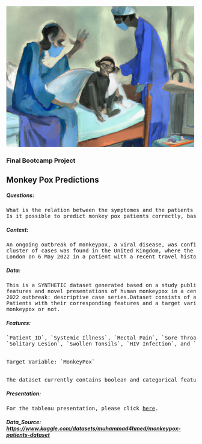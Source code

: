 <img width="500" src="https://raw.githubusercontent.com/OliverEves/final_bootcamp_project/main/data/images/Cover.png">


### Final Bootcamp Project

## Monkey Pox Predictions

##### Questions:
<pre>
What is the relation between the symptomes and the patients who tested positive for monkey pox?
Is it possible to predict monkey pox patients correctly, based on the provided data?
</pre>

##### Context:
<pre>
An ongoing outbreak of monkeypox, a viral disease, was confirmed in May 2022. The initial 
cluster of cases was found in the United Kingdom, where the first case was detected in 
London on 6 May 2022 in a patient with a recent travel history from Nigeria.
</pre>

##### Data:
<pre>
This is a SYNTHETIC dataset generated based on a study published by thebmj: Clinical 
features and novel presentations of human monkeypox in a central London centre during the 
2022 outbreak: descriptive case series.Dataset consists of a CSV which have a record of 25,000 
Patients with their corresponding features and a target variable indicating if the patient has 
monkeypox or not.
</pre>

##### Features:
<pre>
`Patient_ID`, `Systemic Illness`, `Rectal Pain`, `Sore Throat`, `Penile Oedema`, `Oral Lesions`, 
`Solitary Lesion`, `Swollen Tonsils`, `HIV Infection`, and `Sexually Transmitted Infection`
<br>
Target Variable: `MonkeyPox`
<br>
The dataset currently contains boolean and categorical features.
</pre>

##### Presentation:
<pre>
For the tableau presentation, please click <a href='https://public.tableau.com/app/profile/olivereves/viz/monkeypox_16698549866490'>here</a>. 
</pre>


##### Data_Source: https://www.kaggle.com/datasets/muhammad4hmed/monkeypox-patients-dataset